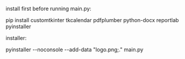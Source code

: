 install first before running main.py:

pip install customtkinter tkcalendar pdfplumber python-docx reportlab pyinstaller

installer:

pyinstaller --noconsole --add-data "logo.png;." main.py
